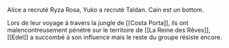 Alice a recruté Ryza Rosa, Yuko a recruté Taldan. Cain est un bottom.

Lors de leur voyage à travers la jungle de [[Costa Porta]], ils ont malencontreusement pénétré sur le territoire de [[La Reine des Rêves]], [[Edel]] a succombé à son influence mais le reste du groupe résiste encore.